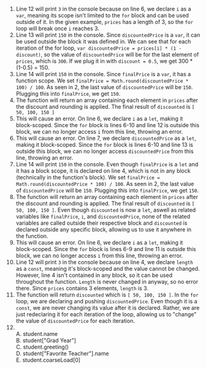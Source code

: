 1. Line 12 will print `3` in the console because on line 6, we declare `i` as a `var`, meaning its scope isn't limited to the `for` block and can be used outside of it. In the given example, `prices` has a length of 3, so the `for` loop will break once `i` reaches 3.
2. Line 13 will print `150` in the console. Since `discountedPrice` is a `var`, it can be used outside the block it was defined in. We can see that for each iteration of the for loop, `var discountedPrice = prices[i] * (1 - discount)`, so the value of `discountedPrice` will be for the last element of `prices`, which is `300`. If we plug it in with `discount = 0.5`, we get 300 * (1-0.5) = 150.
3. Line 14 will print `150` in the console. Since `finalPrice` is a `var`, it has a function scope. We set `finalPrice = Math.round(discountedPrice * 100) / 100`. As seen in 2, the last value of `discountedPrice` will be `150`. Plugging this into `finalPrice`, we get `150`.
4. The function will return an array containing each element in `prices` after the discount and rounding is applied. The final result of `discounted` is `[ 50, 100, 150 ]`
5. This will cause an error. On line 6, we declare `i` as a `let`, making it block-scoped. Since the `for` block is lines 6-10 and line 12 is outside this block, we can no longer access `i` from this line, throwing an error.
6. This will cause an error. On line 7, we declare `discountedPrice` as a `let`, making it block-scoped. Since the `for` block is lines 6-10 and line 13 is outside this block, we can no longer access `discountedPrice` from this line, throwing an error.
7. Line 14 will print `150` in the console. Even though `finalPrice` is a `let` and it has a block scope, it is declared on line 4, which is not in any block (technically in the function's block). We set `finalPrice = Math.round(discountedPrice * 100) / 100`. As seen in 2, the last value of `discountedPrice` will be `150`. Plugging this into `finalPrice`, we get `150`.
8. The function will return an array containing each element in `prices` after the discount and rounding is applied. The final result of `discounted` is `[ 50, 100, 150 ]`. Even though `discounted` is now a `let`, aswell as related variables like `finalPrice`, `i`, and `discountedPrice`, none of the related variables are called outside their respective block and `discounted` is declared outside any specific block, allowing us to use it anywhere in the function.
9. This will cause an error. On line 6, we declare `i` as a `let`, making it block-scoped. Since the `for` block is lines 6-9 and line 11 is outside this block, we can no longer access `i` from this line, throwing an error.
10. Line 12 will print `3` in the console because on line 4, we declare `length` as a `const`, meaning it's block-scoped and the value cannot be changed. However, line 4 isn't contained in any block, so it can be used throughout the function. `Length` is never changed in anyway, so no error there. Since `prices` contains 3 elements, `length` is 3.
11. The function will return `discounted` which is `[ 50, 100, 150 ]`. In the `for` loop, we are declaring and pushing `discountedPrice`. Even though it is a `const`, we are never changing its value after it is declared. Rather, we are just redeclaring it for each iteration of the loop, allowing us to "change" the value of `discountedPrice` for each iteration.
12. <br> A. student.name
    <br> B. student["Grad Year"]
    <br> C. student.greeting()
    <br> D. student["Favorite Teacher"].name
    <br> E. student.coarseLoad[0]
